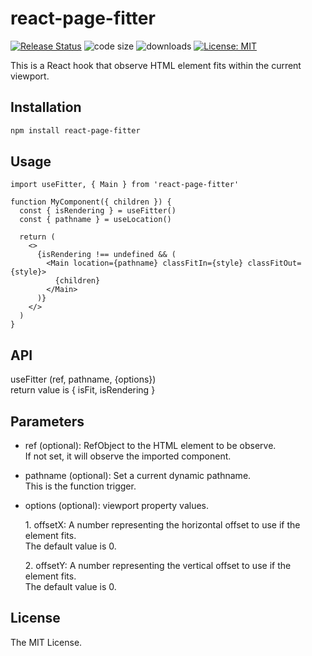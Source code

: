 # react-page-fitter

[![Release Status](https://img.shields.io/github/release/su-pull/react-page-fitter.svg)](https://github.com/su-pull/react-page-fitter/releases/latest)
![code size](https://img.shields.io/github/languages/code-size/su-pull/react-page-fitter)
![downloads](https://img.shields.io/npm/dt/react-page-fitter?color=blue)
[![License: MIT](https://img.shields.io/badge/License-MIT-blue.svg)](https://opensource.org/licenses/MIT)

This is a React hook that observe HTML element fits within the current viewport.

## Installation

```sh
npm install react-page-fitter
```

## Usage

```tsx
import useFitter, { Main } from 'react-page-fitter'

function MyComponent({ children }) {
  const { isRendering } = useFitter()
  const { pathname } = useLocation()

  return (
    <>
      {isRendering !== undefined && (
        <Main location={pathname} classFitIn={style} classFitOut={style}>
          {children}
        </Main>
      )}
    </>
  )
}
```

## API

useFitter (ref, pathname, {options})  
return value is { isFit, isRendering }

## Parameters

- ref (optional): RefObject to the HTML element to be observe.  
  If not set, it will observe the imported component.

- pathname (optional): Set a current dynamic pathname.  
  This is the function trigger.

- options (optional): viewport property values.

  1\. offsetX: A number representing the horizontal offset to use if the element fits.  
  The default value is 0.

  2\. offsetY: A number representing the vertical offset to use if the element fits.  
  The default value is 0.

## License

The MIT License.
